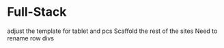 # Full-Stack

adjust the template for tablet and pcs 
Scaffold the rest of the sites 
Need to rename row divs 